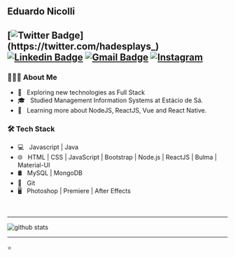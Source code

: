 ## Eduardo Nicolli
[![Twitter Badge](https://img.shields.io/badge/-Twitter-1ca0f1?style=flat-square&logo=twitter&logoColor=white&link=https://twitter.com/hadesplays_)](https://twitter.com/hadesplays_)  [![Linkedin Badge](https://img.shields.io/badge/-Eduardo_Nicolli-blue?style=flat-square&logo=Linkedin&logoColor=white&link=https://br.linkedin.com/in/eduardo-nicolli-a70196167//)](https://br.linkedin.com/in/eduardo-nicolli-a70196167) [![Gmail Badge](https://img.shields.io/badge/-edu.souza.ni@gmail.com-c14438?style=flat-square&logo=Gmail&logoColor=white&link=mailto:ishagupta2103@gmail.com)](mailto:edu.souza.ni@gmail.com) <a href="https://www.instagram.com/edunicolli" target="_blank"><img src="https://img.shields.io/badge/Instagram-%23E4405F.svg?&style=flat-square&logo=instagram&logoColor=white" alt="Instagram"></a>  
---------------------------------------------------------------------------------------------------------------------------------------------------------------------------------

<h3> 👨🏻‍💻 About Me </h3> 


- 🤔 &nbsp; Exploring new technologies as Full Stack
- 🎓 &nbsp; Studied Management Information Systems at Estácio de Sá.
- 🌱 &nbsp; Learning more about NodeJS, ReactJS, Vue and React Native.

<h3>🛠 Tech Stack</h3>

- 💻 &nbsp; Javascript | Java
- 🌐 &nbsp; HTML | CSS | JavaScript | Bootstrap | Node.js | ReactJS | Bulma | Material-UI
- 🛢 &nbsp; MySQL | MongoDB
- 🔧 &nbsp; Git
- 🖥 &nbsp; Photoshop | Premiere | After Effects

<br/>


---------------------------------------------------------------------------------------------------------------------------------------------------------------------------------

![github stats](https://github-readme-stats.vercel.app/api?username=hadessama1994&show_icons=true)

---------------------------------------------------------------------------------------------------------------------------------------------------------------------------------


⭐️

